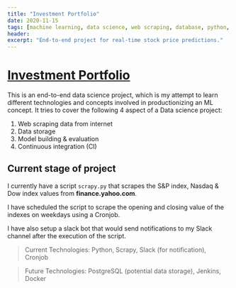 ```yaml
---
title: "Investment Portfolio"
date: 2020-11-15
tags: [machine learning, data science, web scraping, database, python, time-series forecasting]
header:
excerpt: "End-to-end project for real-time stock price predictions."
---
```


# [Investment Portfolio](https://github.com/NikhilSawal/investment_portfolio)

This is an end-to-end data science project, which is my attempt to learn different technologies and concepts involved in productionizing an ML concept. It tries to cover the following 4 aspect of a Data science project:

1. Web scraping data from internet
2. Data storage
3. Model building & evaluation
4. Continuous integration (CI)

## Current stage of project

I currently have a script ```scrapy.py``` that scrapes the S&P index, Nasdaq & Dow index values from **finance.yahoo.com**.

I have scheduled the script to scrape the opening and closing value of the indexes on weekdays using a Cronjob.

I have also setup a slack bot that would send notifications to my Slack channel after the execution of the script.

> Current Technologies: Python, Scrapy, Slack (for notification), Cronjob

> Future Technologies: PostgreSQL (potential data storage), Jenkins, Docker
